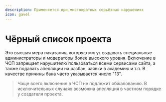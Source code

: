 ```yaml
---
description: Применяется при многократных серьёзных нарушениях
icon: gavel
---
```


# Чёрный список проекта

Это высшая мера наказания, которую могут выдавать специальные администраторы и модераторы более высокого уровня. Включение в ЧСП запрещает нарушителю пользоваться всеми сервисами сайта, а также подавать апелляции на разбан, заявки в академию и т.п. В качестве причины бана часто указывается число "13".

> Чаще всего включение в ЧСП не подлежит обжалованию. В исключительных случаях возможна апелляция в частном порядке у создателя проекта.
